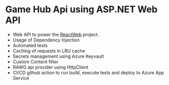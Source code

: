 # Game Hub Api using ASP.NET Web API

- Web API to power the [ReactWeb](https://github.com/LuisMSuarez/React-GameHub) project.
- Usage of Dependency Injection
- Automated tests
- Caching of requests in LRU cache
- Secrets management using Azure Keyvault
- Custom Content filter
- RAWG api provider using HttpClient
- CI/CD github action to run build, execute tests and deploy to Azure App Service
